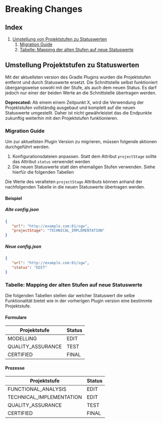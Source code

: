 # Breaking Changes

## Index

1. [Umstellung von Projektstufen zu Statuswerten](#umstellung-projektstufen-zu-statuswerten)
   1. [Migration Guide](#migration-guide)
   2. [Tabelle: Mapping der alten Stufen auf neue Statuswerte](#tabelle-mapping-der-alten-stufen-auf-neue-statuswerte)

## Umstellung Projektstufen zu Statuswerten

Mit der aktuellsten version des Gradle Plugins wurden die Projektstufen entfernt und durch
Statuswerte ersetzt. 
Die Schnittstelle selbst funktioniert übergangsweise sowohl mit der Stufe, als auch dem neuen Status.
Es darf jedoch nur einer der beiden Werte an die Schnittstelle übertragen werden.

**Deprecated:** Ab einem einem Zeitpunkt X, wird die Verwendung der Projektstufen vollständig ausgebaut 
und komplett auf die neuen Statuswerte umgestellt. Daher ist nicht gewährleistet das die Endpunkte
zukunftig weiterhin mit den Projektstufen funktionieren.


### Migration Guide

Um zur aktuellsten Plugin Version zu migrieren, müssen folgende aktionen durchgeführt werden.

1. Konfigurationsdateien anpassen. Statt dem Attribut `projectStage` sollte das Attribut `status` verwendet werden 
2. Die neuen Statuswerte statt den ehemaligen Stufen verwenden. Siehe hierfür die folgenden Tabellen

Die Werte des veralteten `projectStage` Attributs können anhand der nachfolgenden Tabelle
in die neuen Statuswerte übertragen werden.

#### Beispiel
##### Alte config.json

```json
{
   "url": "http://example.com:81/sgw",
   "projectStage": "TECHNICAL_IMPLEMENTATION"
}
```

##### Neue config.json

```json
{
   "url": "http://example.com:81/sgw",
   "status": "EDIT"
}
```

### Tabelle: Mapping der alten Stufen auf neue Statuswerte

Die folgenden Tabellen stellen dar welcher Statuswert die selbe Funktionalität bietet wie in der
vorherigen Plugin version eine bestimmte Projektstufe.

#### Formulare

| Projektstufe      | Status |
|-------------------|--------|
| MODELLING         | EDIT   |
| QUALITY_ASSURANCE | TEST   |
| CERTIFIED         | FINAL  |

#### Prozesse

| Projektstufe             | Status |
|--------------------------|--------|
| FUNCTIONAL_ANALYSIS      | EDIT   |
| TECHNICAL_IMPLEMENTATION | EDIT   |
| QUALITY_ASSURANCE        | TEST   |
| CERTIFIED                | FINAL  |


